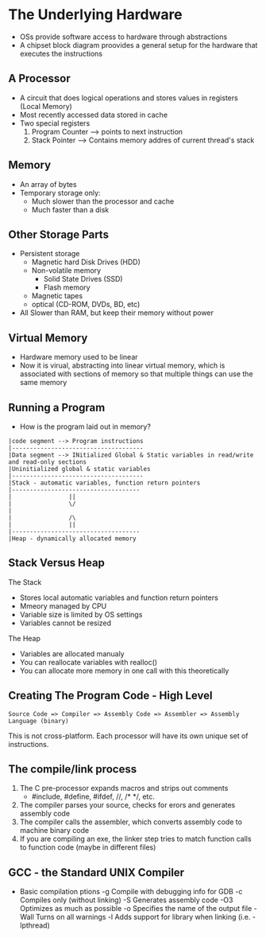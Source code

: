 # The Underlying Hardware #
- OSs provide software access to hardware through abstractions
- A chipset block diagram proovides a general setup for the hardware that executes the instructions

## A Processor ##
- A circuit that does logical operations and stores values in registers (Local Memory)
- Most recently accessed data stored in cache
- Two special registers
    1. Program Counter --> points to next instruction
    2. Stack Pointer --> Contains memory addres of current thread's stack
## Memory ##
- An array of bytes
- Temporary storage only:
    - Much slower than the processor and cache
    - Much faster than a disk

## Other Storage Parts ##
- Persistent storage
    - Magnetic hard Disk Drives (HDD)
    - Non-volatile memory
        - Solid State Drives (SSD)
        - Flash memory
    - Magnetic tapes
    - optical (CD-ROM, DVDs, BD, etc)
- All Slower than RAM, but keep their memory without power

## Virtual Memory ##
- Hardware memory used to be linear
- Now it is virual, abstracting into linear virtual memory, which is associated with sections of memory so that multiple things can use the same memory

## Running a Program ##
- How is the program laid out in memory?
```
|code segment --> Program instructions
|-------------------------------------
|Data segment --> INitialized Global & Static variables in read/write and read-only sections
|Uninitialized global & static variables
|-------------------------------------
|Stack - automatic variables, function return pointers
|------------------------------------
|                ||
|                \/
|
|                /\
|                ||
|------------------------------------
|Heap - dynamically allocated memory
```

## Stack Versus Heap ##
The Stack
- Stores local automatic variables and function return pointers
- Mmeory managed by CPU
- Variable size is limited by OS settings
- Variables cannot be resized

The Heap
- Variables are allocated manualy
- You can reallocate variables with realloc()
- You can allocate more memory in one call with this theoretically

## Creating The Program Code - High Level ##
```
Source Code => Compiler => Assembly Code => Assembler => Assembly Language (binary) 
```
This is not cross-platform. Each processor will have its own unique set of instructions.

## The compile/link process ##
1. The C pre-processor expands macros and strips out comments
    - #include, #define, #ifdef, //, /* */, etc.
2. The compiler parses your source, checks for erors and generates assembly code
3. The compiler calls the assembler, which converts assembly code to machine binary code
4. If you are compiling an exe, the linker step tries to match function calls to function code (maybe in different files)

## GCC - the Standard UNIX Compiler ##
- Basic compilation ptions
    -g Compile with debugging info for GDB
    -c Compiles only (without linking)
    -S Generates assembly code
    -O3 Optimizes as much as possible
    -o Specifies the name of the output file
    -Wall Turns on all warnings
    -l <library> Adds support for library <library> when linking (i.e. -lpthread)

